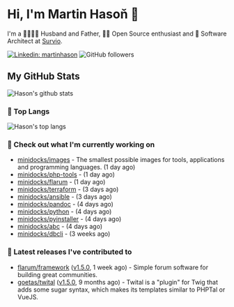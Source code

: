 # Hi, I'm Martin Hasoň 👋

I'm a 👨‍👩‍👧‍👦 Husband and Father, 🧑‍💻 Open Source enthusiast and 📐 Software Architect at [Survio](https://www.survio.com).

[![Linkedin: martinhason](https://img.shields.io/badge/-Martin%20Hasoň-blue?style=flat-square&logo=Linkedin&logoColor=white&link=https://www.linkedin.com/in/martinhason/)](https://www.linkedin.com/in/martinhason/)
![GitHub followers](https://img.shields.io/github/followers/hason?label=Follow&style=social)


## My GitHub Stats
![Hason's github stats](https://github-readme-stats.vercel.app/api?username=hason&show_icons=true&include_all_commits=true&theme=dracula&hide_border=true&hide_title=true)

### 💾 Top Langs
![Hason's top langs](https://github-readme-stats.vercel.app/api/top-langs/?username=hason&layout=compact&theme=dracula&hide_border=true&hide_title=true)

### 👷 Check out what I'm currently working on

- [minidocks/images](https://github.com/minidocks/images) - The smallest possible images for tools, applications and programming languages. (1 day ago)
- [minidocks/php-tools](https://github.com/minidocks/php-tools) -  (1 day ago)
- [minidocks/flarum](https://github.com/minidocks/flarum) -  (1 day ago)
- [minidocks/terraform](https://github.com/minidocks/terraform) -  (3 days ago)
- [minidocks/ansible](https://github.com/minidocks/ansible) -  (3 days ago)
- [minidocks/pandoc](https://github.com/minidocks/pandoc) -  (4 days ago)
- [minidocks/python](https://github.com/minidocks/python) -  (4 days ago)
- [minidocks/pyinstaller](https://github.com/minidocks/pyinstaller) -  (4 days ago)
- [minidocks/abc](https://github.com/minidocks/abc) -  (4 days ago)
- [minidocks/dbcli](https://github.com/minidocks/dbcli) -  (3 weeks ago)

### 🔭 Latest releases I've contributed to

- [flarum/framework](https://github.com/flarum/framework) ([v1.5.0](https://github.com/flarum/framework/releases/tag/v1.5.0), 1 week ago) - Simple forum software for building great communities.
- [goetas/twital](https://github.com/goetas/twital) ([v1.5.0](https://github.com/goetas/twital/releases/tag/v1.5.0), 9 months ago) - Twital is a &#34;plugin&#34; for Twig that adds some sugar syntax, which makes its templates similar to PHPTal or VueJS.
